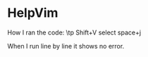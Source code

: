 # HelpVim

How I ran the code:
\tp
Shift+V
select 
space+j

When I run line by line it shows no error. 
